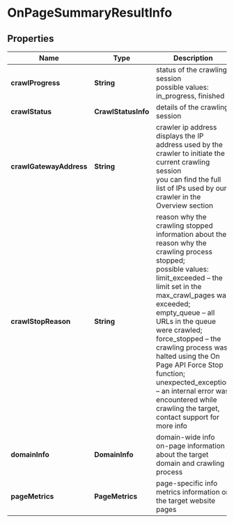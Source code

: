 # OnPageSummaryResultInfo


## Properties

| Name | Type | Description | Notes |
|------------ | ------------- | ------------- | -------------|
**crawlProgress** | **String** | status of the crawling session<br>possible values: in_progress, finished |[optional]|
**crawlStatus** | **CrawlStatusInfo** | details of the crawling session |[optional]|
**crawlGatewayAddress** | **String** | crawler ip address<br>displays the IP address used by the crawler to initiate the current crawling session<br>you can find the full list of IPs used by our crawler in the Overview section |[optional]|
**crawlStopReason** | **String** | reason why the crawling stopped<br>information about the reason why the crawling process stopped;<br>possible values:<br>limit_exceeded – the limit set in the max_crawl_pages was exceeded;<br>empty_queue – all URLs in the queue were crawled;<br>force_stopped – the crawling process was halted using the On Page API Force Stop function;<br>unexpected_exception – an internal error was encountered while crawling the target, contact support for more info |[optional]|
**domainInfo** | **DomainInfo** | domain-wide info<br>on-page information about the target domain and crawling process |[optional]|
**pageMetrics** | **PageMetrics** | page-specific info<br>metrics information on the target website pages |[optional]|